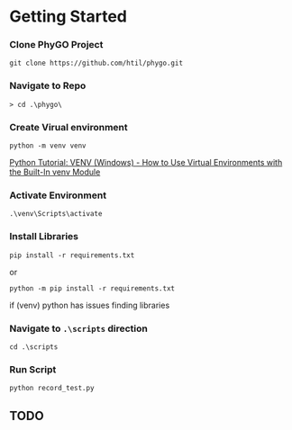 # Getting Started


### Clone PhyGO Project

`git clone https://github.com/htil/phygo.git`

### Navigate to Repo

`> cd .\phygo\`


### Create Virual environment
`python -m venv venv`

[Python Tutorial: VENV (Windows) - How to Use Virtual Environments with the Built-In venv Module
 ](https://www.youtube.com/watch?v=APOPm01BVrk)


### Activate Environment
`.\venv\Scripts\activate`


### Install Libraries
`pip install -r requirements.txt`

or 

`python -m pip install -r requirements.txt`

if (venv) python has issues finding libraries


### Navigate to `.\scripts` direction

`cd .\scripts`

### Run Script

`python record_test.py`


## TODO 